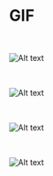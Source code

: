 <h1>GIF</h1>

</BR>

![Alt text](https://thenib.imgix.net/usq/2f169d58-7594-45f2-a78c-cc394f9ef69d/bad-blood-15-ad6491.gif?auto=compress,format&cs=srgb&_=ad64917755a652c5458edaeb4c2dd2a3)

</BR>

![Alt text](https://raw.githubusercontent.com/JonnyBanana/THE-BIOHACKING-BIBLE/master/img/DNA-Screens.gif)

</BR>

![Alt text](https://github.com/JonnyBanana/THE-BIOHACKING-BIBLE/blob/master/GIF/eye.gif)

</BR>

![Alt text](
https://github.com/JonnyBanana/THE-BIOHACKING-BIBLE/blob/master/GIF/nature_crispr_zoo_10_march_16.gif)

</BR>
